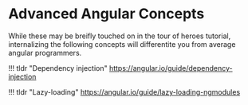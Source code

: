 # Advanced Angular Concepts

While these may be breifly touched on in the tour of heroes tutorial, internalizing the following concepts will differentite you from average angular programmers.

!!! tldr "Dependency injection"
    <a href="https://angular.io/guide/dependency-injection">https://angular.io/guide/dependency-injection</a>

!!! tldr "Lazy-loading"
    <a href="https://angular.io/guide/lazy-loading-ngmodules">https://angular.io/guide/lazy-loading-ngmodules</a>
